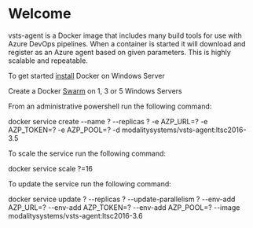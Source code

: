# Welcome

vsts-agent is a Docker image that includes many build tools for use with Azure DevOps pipelines. When a container is started it will download and register as an Azure agent based on given parameters. This is highly scalable and repeatable.

To get started [install](https://docs.docker.com/install/windows/docker-ee/) Docker on Windows Server

Create a Docker [Swarm](https://docs.docker.com/engine/swarm/swarm-tutorial/create-swarm/) on 1, 3 or 5 Windows Servers

From an administrative powershell run the following command:

docker service create --name ? --replicas ? -e AZP_URL=? -e AZP_TOKEN=? -e AZP_POOL=? -d modalitysystems/vsts-agent:ltsc2016-3.5

To scale the service run the following command:

docker service scale ?=16

To update the service run the following command:

docker service update ? --replicas ? --update-parallelism ? --env-add AZP_URL=? --env-add AZP_TOKEN=? --env-add AZP_POOL=? --image modalitysystems/vsts-agent:ltsc2016-3.6

